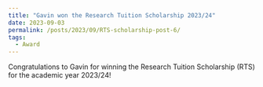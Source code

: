 ```yaml
---
title: "Gavin won the Research Tuition Scholarship 2023/24"
date: 2023-09-03
permalink: /posts/2023/09/RTS-scholarship-post-6/
tags:
  - Award
---
```


Congratulations to Gavin for winning the Research Tuition Scholarship (RTS) for the academic year 2023/24!